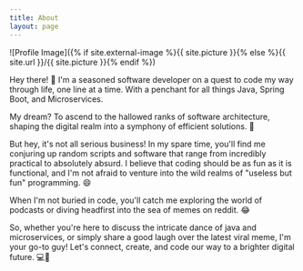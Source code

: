 ```yaml
---
title: About
layout: page
---
```

![Profile Image]({% if site.external-image %}{{ site.picture }}{% else %}{{ site.url }}/{{ site.picture }}{% endif %})

<p>
Hey there! 👋 I'm a seasoned software developer on a quest to code my way through life, 
one line at a time. With a penchant for all things Java, Spring Boot, and Microservices.
</p>

<p>
My dream? To ascend to the hallowed ranks of software architecture, shaping the digital realm into 
a symphony of efficient solutions. 🏰
</p>

<p>
But hey, it's not all serious business! In my spare time, you'll find me conjuring up random 
scripts and software that range from incredibly practical to absolutely absurd. I believe that 
coding should be as fun as it is functional, and I'm not afraid to venture into the wild realms of
"useless but fun" programming. 😄
</p>

<p>
When I'm not buried in code, you'll catch me exploring the world of podcasts or diving headfirst
into the sea of memes on reddit. 😂
</p>

<p>
So, whether you're here to discuss the intricate dance of java and microservices, or simply share 
a good laugh over the latest viral meme, I'm your go-to guy! Let's connect, create, and code our 
way to a brighter digital future. 💻🚀
</p>
